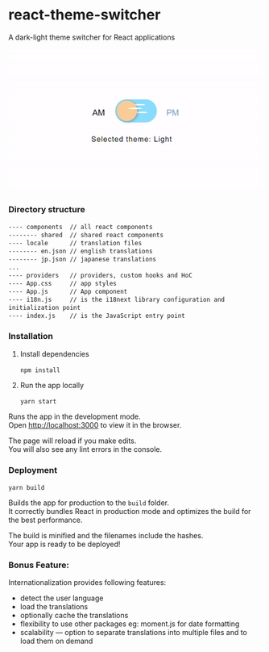 # react-theme-switcher
A dark-light theme switcher for React applications

![React Theme Switch](public/react-theme-switch.gif)

### Directory structure
```src
---- components  // all react components
-------- shared  // shared react components
---- locale      // translation files
-------- en.json // english translations
-------- jp.json // japanese translations
...
---- providers   // providers, custom hooks and HoC
---- App.css     // app styles
---- App.js      // App component
---- i18n.js     // is the i18next library configuration and initialization point
---- index.js    // is the JavaScript entry point
```


### Installation
1. Install dependencies

    `npm install`

2. Run the app locally

    `yarn start`

Runs the app in the development mode.  
Open  [http://localhost:3000](http://localhost:3000/)  to view it in the browser.

The page will reload if you make edits.  
You will also see any lint errors in the console.

### Deployment

    yarn build

Builds the app for production to the  `build`  folder.  
It correctly bundles React in production mode and optimizes the build for the best performance.

The build is minified and the filenames include the hashes.  
Your app is ready to be deployed!

### Bonus Feature:
Internationalization provides following features:
- detect the user language
- load the translations
- optionally cache the translations
- flexibility to use other packages eg: moment.js for date formatting
- scalability — option to separate translations into multiple files and to load them on demand

